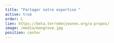 ```yaml
---
title: "Partager notre expertise "
active: true
order: L
lien: https://beta.terredesjeunes.org/a-propos/
image: /media/mangrove.jpg
position: center
---
```

